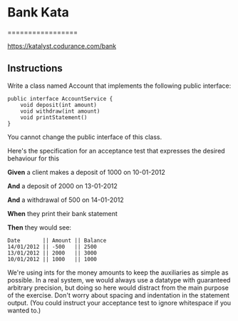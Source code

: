 # Bank Kata

=================

https://katalyst.codurance.com/bank

## Instructions

Write a class named Account that implements the following public interface:

```
public interface AccountService {
    void deposit(int amount)
    void withdraw(int amount)
    void printStatement()
}
```

You cannot change the public interface of this class.

Here's the specification for an acceptance test that expresses the desired behaviour for this

**Given** a client makes a deposit of 1000 on 10-01-2012

**And** a deposit of 2000 on 13-01-2012

**And** a withdrawal of 500 on 14-01-2012

**When** they print their bank statement

**Then** they would see:

```
Date       || Amount || Balance
14/01/2012 || -500   || 2500
13/01/2012 || 2000   || 3000
10/01/2012 || 1000   || 1000
```

We're using ints for the money amounts to keep the auxiliaries as simple as possible. In a real system, we would always use a datatype with guaranteed arbitrary precision, but doing so here would distract from the main purpose of the exercise.
Don't worry about spacing and indentation in the statement output. (You could instruct your acceptance test to ignore whitespace if you wanted to.)

